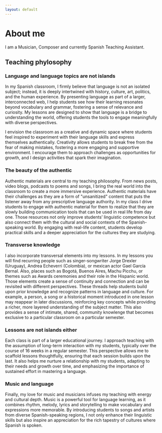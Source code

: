 ```yaml
---
layout: default
---
```


# About me

I am a Musician, Composer and currently Spanish Teaching Assistant.

## Teaching phylosophy

### Language and language topics are not islands

In my Spanish classroom, I firmly believe that language is not an isolated subject; instead, it is deeply intertwined with history, culture, art, politics, and the human experience. By presenting language as part of a larger, interconnected web, I help students see how their learning resonates beyond vocabulary and grammar, fostering a sense of relevance and curiosity. My lessons are designed to show that language is a bridge to understanding the world, offering students the tools to engage meaningfully with diverse perspectives.

I envision the classroom as a creative and dynamic space where students feel inspired to experiment with their language skills and express themselves authentically. Creativity allows students to break free from the fear of making mistakes, fostering a more engaging and supportive environment. I encourage them to approach challenges as opportunities for growth, and I design activities that spark their imagination.

### The beauty of the authentic

Authentic materials are central to my teaching philosophy. From news posts, video blogs, podcasts to poems and songs, I bring the real world into the classroom to create a more immersive experience. Authentic materials have their challenges as they are a form of "unsanitized" content that puts the listener away from any prescriptive language authority. In my class I drive students to engage with authentic material for them to realize that they are slowly building communication tools that can be used in real life from day one. Those resources not only improve students’ linguistic competence but also connect them with the cultural and social contexts of the Spanish-speaking world. By engaging with real-life content, students develop practical skills and a deeper appreciation for the cultures they are studying.

### Transverse knowledge

I also incorporate transversal elements into my lessons. In my lessons you will find recurring people such as singer-songwriter Jorge Drexler (Uruguay), Andrea Echeverri (Colombia),  or mexican actor Gael García Bernal. Also, places such as Bogotá, Buenos Aires, Machu Picchu, or themes such as Awards ceremonies and their role in the Hispanic world. Those elements create a sense of continuity and connection and can be revisited with different perspectives. These threads help students build upon prior knowledge and recognize patterns in language and culture. For example, a person, a song or a historical moment introduced in one lesson may reappear in later discussions, reinforcing key concepts while providing a richer, more layered understanding of the subject matter. This also provides a sense of intimate, shared, community knowlenge that becomes exclusive to a particular classroom on a particular semester.

### Lessons are not islands either

Each class is part of a larger educational journey. I approach teaching with the assumption of long-term interaction with my students, typically over the course of 16 weeks in a regular semester. This perspective allows me to scaffold lessons thoughtfully, ensuring that each session builds upon the last. It also helps me nurture a relationship with my students, adapting to their needs and growth over time, and emphasizing the importance of sustained effort in mastering a language.

### Music and language

Finally, my love for music and musicians infuses my teaching with energy and cultural depth. Music is a powerful tool for language learning, as it combines rhythm, melody, lyrics and storytelling to make vocabulary and expressions more memorable. By introducing students to songs and artists from diverse Spanish-speaking regions, I not only enhance their linguistic skills but also inspire an appreciation for the rich tapestry of cultures where Spanish is spoken.
